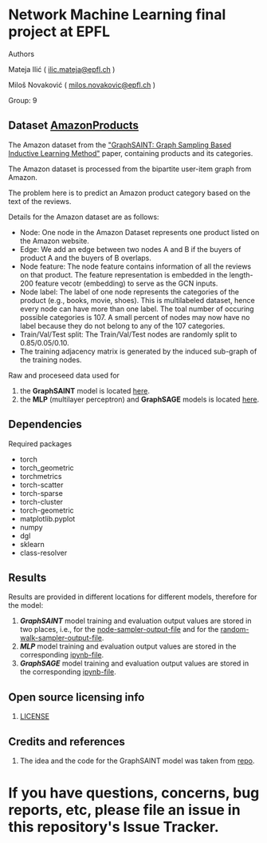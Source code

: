 # Network Machine Learning final project at EPFL

Authors

Mateja Ilić ( ilic.mateja@epfl.ch )

Miloš Novaković ( milos.novakovic@epfl.ch ) 

Group: 9

## Dataset [AmazonProducts](https://pytorch-geometric.readthedocs.io/en/latest/_modules/torch_geometric/datasets/amazon_products.html)

The Amazon dataset from the ["GraphSAINT: Graph Sampling Based Inductive Learning Method"](https://arxiv.org/abs/1907.04931) paper, containing products and its categories.

The Amazon dataset is processed from the bipartite user-item graph from Amazon.

The problem here is to predict an Amazon product category based on the text of the reviews. 

Details for the Amazon dataset are as follows:

* Node: One node in the Amazon Dataset represents one product listed on the Amazon website.
* Edge: We add an edge between two nodes A and B if the buyers of product A and the buyers of B overlaps.
* Node feature: The node feature contains information of all the reviews on that product. The feature representation is embedded in the length-200 feature vecotr (embedding) to serve as the GCN inputs.
* Node label: The label of one node represents the categories of the product (e.g., books, movie, shoes). This is multilabeled dataset, hence every node can have more than one label. The toal number of occuring possible categories is  107. A small percent of nodes may now have no label because they do not belong to any of the 107 categories.
* Train/Val/Test split: The Train/Val/Test nodes are randomly split to 0.85/0.05/0.10.
* The training adjacency matrix is generated by the induced sub-graph of the training nodes.

Raw and proceseed data used for

1. the **GraphSAINT** model is located [here](https://drive.google.com/drive/folders/19qW5aq0C17Zqvv9sDmZn1sxlv3MPdYm1?usp=sharing).
2. the **MLP** (multilayer perceptron) and **GraphSAGE** models is located [here](https://drive.google.com/drive/folders/1KPE50zojEd0jMAY58ypHdF6sqfu71pb8?usp=sharing).

## Dependencies
Required packages 

* torch
* torch_geometric
* torchmetrics
* torch-scatter
* torch-sparse
* torch-cluster
* torch-geometric
* matplotlib.pyplot
* numpy
* dgl
* sklearn
* class-resolver


## Results

Results are provided in different locations for different models, therefore for the model:

1. ***GraphSAINT*** model training and evaluation output values are stored in two places, i.e., for the [node-sampler-output-file](GraphSAINT/node_sampler_training_evaluation_test_cleared.txt) and for the [random-walk-sampler-output-file](GraphSAINT/random_walk_sampler_training_evaluation_test_cleared.txt).
2. ***MLP*** model training and evaluation output values are stored in the corresponding [ipynb-file](MLP/Project_exploitation_MLP.ipynb).
3. ***GraphSAGE*** model training and evaluation output values are stored in the corresponding [ipynb-file](GraphSAGE/Project_exploitation_GraphSAGE.ipynb).


## Open source licensing info
1. [LICENSE](LICENSE)

## Credits and references

1. The idea and the code for the GraphSAINT model was taken from [repo](https://github.com/lt610/GraphSaint).

# If you have questions, concerns, bug reports, etc, please file an issue in this repository's Issue Tracker.
